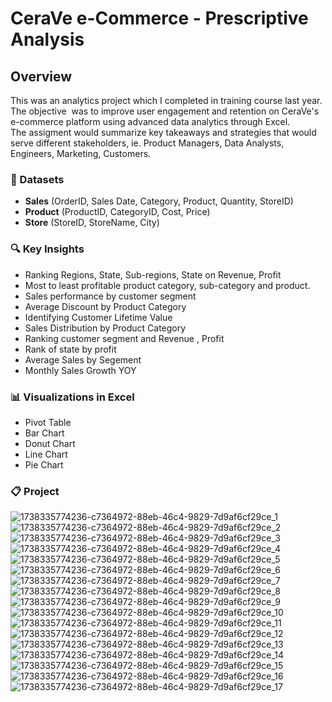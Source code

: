 # CeraVe e-Commerce - Prescriptive Analysis 

## Overview  
This was an analytics project which I completed in training course last year. The objective ‬ 
‭was to improve user engagement and retention on CeraVe's e-commerce platform using advanced‬
data analytics through Excel.  
‭
‬‭The assigment would summarize key takeaways and strategies that would serve different stakeholders, ie.  Product Managers, Data Analysts, Engineers, Marketing, Customers.
‭  
### 🔢 Datasets
- **Sales** (OrderID, Sales Date, Category, Product, Quantity, StoreID)
- **Product** (ProductID, CategoryID, Cost, Price)
- **Store** (StoreID, StoreName, City)


### 🔍 Key Insights  
- Ranking Regions, State, Sub-regions, State on Revenue, Profit
- Most to least profitable product category, sub-category and product.
- Sales performance by customer segment
- Average Discount by Product Category
- Identifying Customer Lifetime Value
- Sales Distribution by Product Category
- Ranking customer segment and Revenue , Profit
- Rank of state by profit
- Average Sales by Segement
- Monthly Sales Growth YOY

### 📊 Visualizations in Excel
- Pivot Table
- Bar Chart
- Donut Chart
- Line Chart
- Pie Chart


### 📋 Project
![1738335774236-c7364972-88eb-46c4-9829-7d9af6cf29ce_1](https://github.com/user-attachments/assets/5963bca0-96fb-4406-aec5-624a104a2966)
![1738335774236-c7364972-88eb-46c4-9829-7d9af6cf29ce_2](https://github.com/user-attachments/assets/a71ff08a-f4af-44f4-a2de-38d6bfc414f5)
![1738335774236-c7364972-88eb-46c4-9829-7d9af6cf29ce_3](https://github.com/user-attachments/assets/a3528102-d252-44da-a569-815a1a7d7ed6)
![1738335774236-c7364972-88eb-46c4-9829-7d9af6cf29ce_4](https://github.com/user-attachments/assets/4b4b8ddb-4aa2-4026-b4df-024f3c7de6a7)
![1738335774236-c7364972-88eb-46c4-9829-7d9af6cf29ce_5](https://github.com/user-attachments/assets/cb61f4ed-bbac-4ff5-95e7-da4f4d100898)
![1738335774236-c7364972-88eb-46c4-9829-7d9af6cf29ce_6](https://github.com/user-attachments/assets/58555d5c-3962-47ee-9d79-4cbd646d3ad7)
![1738335774236-c7364972-88eb-46c4-9829-7d9af6cf29ce_7](https://github.com/user-attachments/assets/40be136f-fe52-4cd1-85ad-b59f7429b1cb)
![1738335774236-c7364972-88eb-46c4-9829-7d9af6cf29ce_8](https://github.com/user-attachments/assets/b7c5c4e5-35f0-4b5a-bf29-24dd3aa7c373)
![1738335774236-c7364972-88eb-46c4-9829-7d9af6cf29ce_9](https://github.com/user-attachments/assets/f98ff7fc-33fb-4bd2-89ad-6b3270064bf5)
![1738335774236-c7364972-88eb-46c4-9829-7d9af6cf29ce_10](https://github.com/user-attachments/assets/d08c17a2-671d-41f5-bab1-92ebe0a0cc9f)
![1738335774236-c7364972-88eb-46c4-9829-7d9af6cf29ce_11](https://github.com/user-attachments/assets/457ea152-6292-45d8-b485-54e7b3e15d57)
![1738335774236-c7364972-88eb-46c4-9829-7d9af6cf29ce_12](https://github.com/user-attachments/assets/6f17c079-7ba8-4d52-802c-4cc47d05202c)
![1738335774236-c7364972-88eb-46c4-9829-7d9af6cf29ce_13](https://github.com/user-attachments/assets/d1ac195b-9491-45c8-b639-802d478a051b)
![1738335774236-c7364972-88eb-46c4-9829-7d9af6cf29ce_14](https://github.com/user-attachments/assets/24b6e4b5-4e78-4d7e-8c81-461599f92671)
![1738335774236-c7364972-88eb-46c4-9829-7d9af6cf29ce_15](https://github.com/user-attachments/assets/bffeda47-6161-4fa2-8729-ba664c5f0035)
![1738335774236-c7364972-88eb-46c4-9829-7d9af6cf29ce_16](https://github.com/user-attachments/assets/e7ba0790-1c3e-4c83-b109-49a835aed778)
![1738335774236-c7364972-88eb-46c4-9829-7d9af6cf29ce_17](https://github.com/user-attachments/assets/72afd938-77fc-4eea-a445-75ea314ae7a7)

